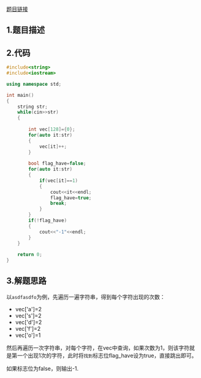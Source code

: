 

[题目链接]()

## 1.题目描述



## 2.代码

```cpp
#include<string>
#include<iostream>

using namespace std;

int main()
{
    string str;
    while(cin>>str)
    {
        
        int vec[128]={0};
        for(auto it:str)
        {
            vec[it]++;
        }
        
        bool flag_have=false;
        for(auto it:str)
        {
            if(vec[it]==1)
            {
                cout<<it<<endl;
                flag_have=true;
                break;
            }
        }
        if(!flag_have)
        {
            cout<<"-1"<<endl;
        }
    }
    
    return 0;
}
```



## 3.解题思路

以`asdfasdfo`为例，先遍历一遍字符串，得到每个字符出现的次数：

* vec['a']=2
* vec['s']=2
* vec['d']=2
* vec['f']=2
* vec['o']=1

然后再遍历一次字符串，对每个字符，在vec中查询，如果次数为1，则该字符就是第一个出现1次的字符，此时将`找到`标志位flag_have设为true，直接跳出即可。

如果标志位为false，则输出-1.
